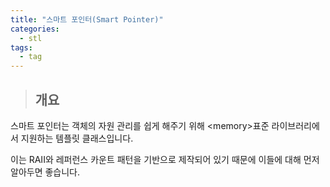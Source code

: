 ```yaml
---
title: "스마트 포인터(Smart Pointer)"
categories:
  - stl
tags:
  - tag
---
```


> ## 개요

스마트 포인터는 객체의 자원 관리를 쉽게 해주기 위해
\<memory\>표준 라이브러리에서 지원하는 템플릿 클래스입니다.

이는 RAII와 레퍼런스 카운트 패턴을 기반으로 제작되어 있기 때문에 이들에 대해 먼저 알아두면 좋습니다.

